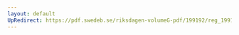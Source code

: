 ```yaml
---
layout: default
UpRedirect: https://pdf.swedeb.se/riksdagen-volumeG-pdf/199192/reg_199192/reg_199192_0731.pdf
---
```

